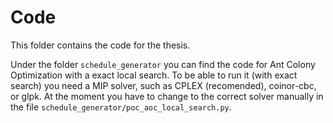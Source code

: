 # Code
This folder contains the code for the thesis.

Under the folder `schedule_generator` you can find the code for Ant Colony Optimization with a exact local search. To be able to run it (with exact search) you need a MIP solver, such as CPLEX (recomended), coinor-cbc, or glpk. At the moment you have to change to the correct solver manually in the file `schedule_generator/poc_aoc_local_search.py`.